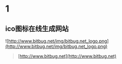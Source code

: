 # 1
## ico图标在线生成网站
![http://www.bitbug.net/img/bitbug.net_logo.png](http://www.bitbug.net/img/bitbug.net_logo.png)
>[http://www.bitbug.net](http://www.bitbug.net)
